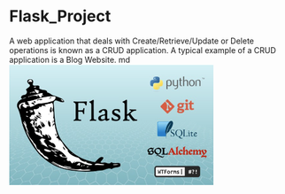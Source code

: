 # Flask_Project
A web application that deals with Create/Retrieve/Update or Delete operations is known as a CRUD application. A typical example of a CRUD application is a Blog Website.
md
![alt text](assets/images/flasklensson.png)
